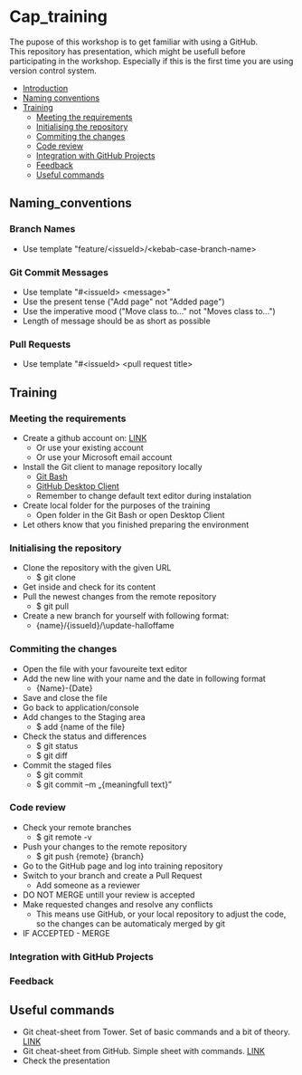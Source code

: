 # Cap_training
The pupose of this workshop is to get familiar with using a GitHub.  
This repository has presentation, which might be usefull before participating in the workshop. Especially if this is the first time you are using version control system.

* [Introduction](#cap_training)
* [Naming conventions](#naming_conventions)
* [Training](#training)
	* [Meeting the requirements](#meeting-the-requirements)
	* [Initialising the repository](#initialising-the-repository)
	* [Commiting the changes](#commiting-the-changes)
	* [Code review](#code-review)
	* [Integration with GitHub Projects](#integration-with-GitHub-Projects)
	* [Feedback](#feedback)
	* [Useful commands](#useful-commands)

## Naming_conventions

### Branch Names
* Use template "feature/\<issueId\>/\<kebab-case-branch-name\>

### Git Commit Messages

* Use template "#\<issueId\> \<message\>"
* Use the present tense ("Add page" not "Added page")
* Use the imperative mood ("Move class to..." not "Moves class to...")
* Length of message should be as short as possible

### Pull Requests
* Use template "#\<issueId\> \<pull request title\>

## Training
###  Meeting the requirements
* Create a github account on: [LINK](https://github.com/)
	* Or use your existing account
	* Or use your Microsoft email account
* Install the Git client to manage repository locally
	* [Git Bash](https://git-scm.com/downloads)
	* [GitHub Desktop Client](https://desktop.github.com/)
	* Remember to change default text editor during instalation
* Create local folder for the purposes of the training
	* Open folder in the Git Bash or open Desktop Client
* Let others know that you finished preparing the environment

###  Initialising the repository
* Clone the repository with the given URL
	* $ git clone <URL>
* Get inside and check for its content
* Pull the newest changes from the remote repository
	* $ git pull
* Create a new branch for yourself with following format:
	* {name}/\{issueId}/\update-halloffame

###  Commiting the changes
* Open the file with your favoureite text editor
* Add the new line with your name and the date in following format
	* {Name}-{Date}
* Save and close the file
* Go back to application/console
* Add changes to the Staging area
	* $ add {name of the file}
* Check the status and differences
	* $ git status
	* $ git diff
* Commit the staged files
	* $ git commit
	* $ git commit –m „{meaningfull text}”

###  Code review
* Check your remote branches
	* $ git remote -v
* Push your changes to the remote repository
	* $ git push {remote} {branch}
* Go to the GitHub page and log into training repository
* Switch to your branch and create a Pull Request
	* Add someone as a reviewer
* DO NOT MERGE untill your review is accepted
* Make requested changes and resolve any conflicts
	* This means use GitHub, or your local repository to adjust the code, so the changes can be automaticaly merged by git
* IF ACCEPTED - MERGE

###  Integration with GitHub Projects

###  Feedback

## Useful commands
* Git cheat-sheet from Tower. Set of basic commands and a bit of theory. [LINK](https://www.git-tower.com/blog/git-cheat-sheet/)
* Git cheat-sheet from GitHub. Simple sheet with commands. [LINK](https://education.github.com/git-cheat-sheet-education.pdf)
* Check the presentation
